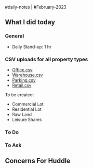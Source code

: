 #daily-notes | #February-2023

## What I did today


### General

- Daily Stand-up: 1 hr

### CSV uploads for all property types

-   [Office.csv](https://resonateasia.monday.com/protected_static/11518469/resources/744571998/Office.csv)
-   [Warehouse.csv](https://resonateasia.monday.com/protected_static/11518469/resources/744571999/Warehouse.csv)
-   [Parking.csv](https://resonateasia.monday.com/protected_static/11518469/resources/744572000/Parking.csv)
-   [Retail.csv](https://resonateasia.monday.com/protected_static/11518469/resources/744572014/Retail.csv)

To be created:

-   Commercial Lot
-   Residential Lot
-   Raw Land
-   Leisure Shares

### To Do


### To Ask


## Concerns For Huddle

